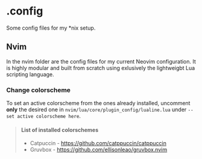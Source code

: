 # .config
Some config files for my \*nix setup.


## Nvim
In the nvim folder are the config files for my current Neovim configuration. It is highly modular and built from scratch using exlusively the lightweigbt Lua scripting language.


### Change colorscheme
To set an active colorscheme from the ones already installed, uncomment **only** the desired one in `nvim/lua/core/plugin_config/lualine.lua` under `-- set active colorscheme here`.

> #### List of installed colorschemes
>
> - Catpuccin - https://github.com/catppuccin/catppuccin
> - Gruvbox - https://github.com/ellisonleao/gruvbox.nvim
